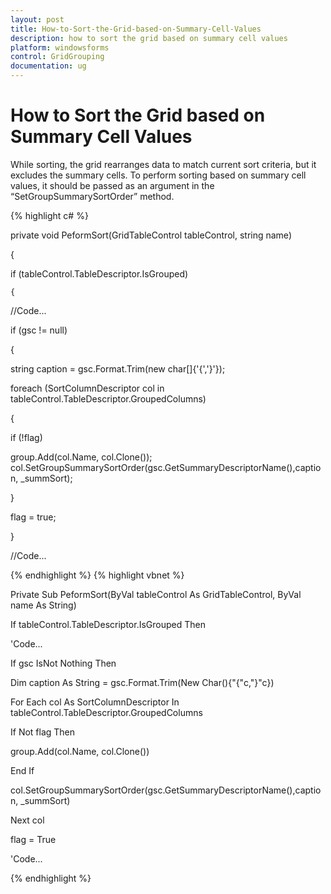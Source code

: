 ```yaml
---
layout: post
title: How-to-Sort-the-Grid-based-on-Summary-Cell-Values
description: how to sort the grid based on summary cell values 
platform: windowsforms
control: GridGrouping
documentation: ug
---
```


# How to Sort the Grid based on Summary Cell Values 

While sorting, the grid rearranges data to match current sort criteria, but it excludes the summary cells. To perform sorting based on summary cell values, it should be passed as an argument in the “SetGroupSummarySortOrder” method. 

{% highlight c# %}

private void PeformSort(GridTableControl tableControl, string name)

{

  if (tableControl.TableDescriptor.IsGrouped)

    {

//Code...

if (gsc != null)

{

string caption = gsc.Format.Trim(new char[]{'{','}'});

foreach (SortColumnDescriptor col in tableControl.TableDescriptor.GroupedColumns)

{

   if (!flag)

   group.Add(col.Name, col.Clone());                                   col.SetGroupSummarySortOrder(gsc.GetSummaryDescriptorName(),caption, _summSort);    

  }

 flag = true;

}

//Code...


{% endhighlight  %}
{% highlight vbnet %}

Private Sub PeformSort(ByVal tableControl As GridTableControl, ByVal name As String)

If tableControl.TableDescriptor.IsGrouped Then



'Code...



If gsc IsNot Nothing Then

Dim caption As String = gsc.Format.Trim(New Char(){"{"c,"}"c})

For Each col As SortColumnDescriptor In tableControl.TableDescriptor.GroupedColumns

  If Not flag Then

group.Add(col.Name, col.Clone())

  End If

col.SetGroupSummarySortOrder(gsc.GetSummaryDescriptorName(),caption, _summSort)

Next col

flag = True

'Code...


{% endhighlight  %}


